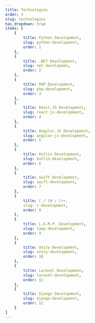 ```yaml
---
title: Technologies
order: 3
slug: technologies
has_dropdown: true
items: [
    {
        title: Python Development,
        slug: python-development,
        order: 1
    },
    {
        title: .NET Development,
        slug: net-developmen,
        order: 2
    },
    {
        title: PHP Development,
        slug: php-development,
        order: 3
    },
    {
        title: React.JS Development,
        slug: react-js-development,
        order: 4
    },
    {
        title: Angular.JS Development,
        slug: angular-js-development,
        order: 5
    },
    {
        title: Kotlin Development,
        slug: kotlin-development,
        order: 6
    },
    {
        title: Swift Development,
        slug: swift-development,
        order: 7
    },
    {
        title: C / C# / C++,
        slug: c-development,
        order: 8
    },
    {
        title: L.A.M.P. Development,
        slug: lamp-development,
        order: 9
    },
    {
        title: Unity Development,
        slug: unity-development,
        order: 10
    },
    {
        title: Laravel Development,
        slug: laravel-development,
        order: 11
    },
    {
        title: Django Development,
        slug: django-development,
        order: 12
    }
]
---
```

